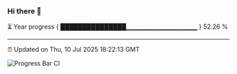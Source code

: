 ### Hi there 👋

⏳ Year progress { ███████████████▁▁▁▁▁▁▁▁▁▁▁▁▁▁▁ } 52.26 %

---

⏰ Updated on Thu, 10 Jul 2025 18:22:13 GMT

![Progress Bar CI](https://github.com/liununu/liununu/workflows/Progress%20Bar%20CI/badge.svg)
